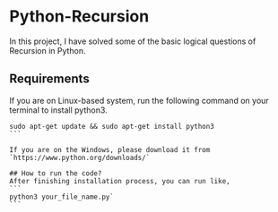 # Python-Recursion
In this project, I have solved some of the basic logical questions of Recursion in Python. 

## Requirements
If you are on Linux-based system, run the following command on your terminal to install python3.

````
sudo apt-get update && sudo apt-get install python3
```

If you are on the Windows, please download it from `https://www.python.org/downloads/`

## How to run the code?
After finishing installation process, you can run like, 
```
python3 your_file_name.py`
```
